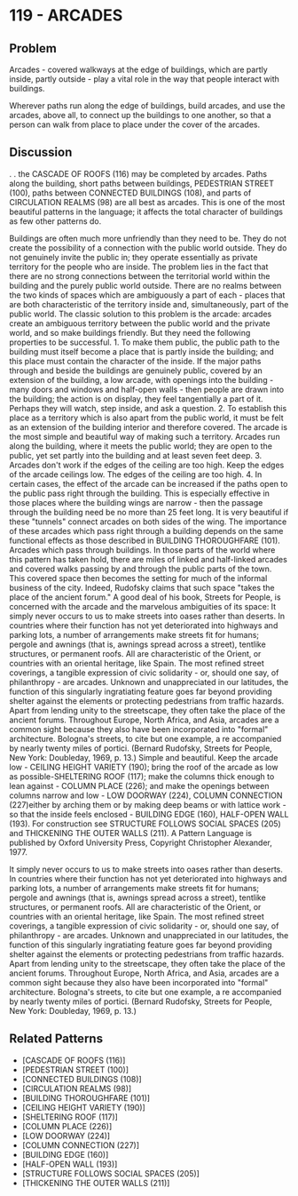 # 119 - ARCADES

## Problem

Arcades - covered walkways at the edge of buildings, which are partly inside, partly outside - play a vital role in the way that people interact with buildings.

Wherever paths run along the edge of buildings, build arcades, and use the arcades, above all, to connect up the buildings to one another, so that a person can walk from place to place under the cover of the arcades.

## Discussion

. . the CASCADE OF ROOFS (116) may be completed by arcades. Paths along the building, short paths between buildings, PEDESTRIAN STREET (100), paths between CONNECTED BUILDINGS (108), and parts of CIRCULATION REALMS (98) are all best as arcades. This is one of the most beautiful patterns in the language; it affects the total character of buildings as few other patterns do.

Buildings are often much more unfriendly than they need to be. They do not create the possibility of a connection with the public world outside. They do not genuinely invite the public in; they operate essentially as private territory for the people who are inside. The problem lies in the fact that there are no strong connections between the territorial world within the building and the purely public world outside. There are no realms between the two kinds of spaces which are ambiguously a part of each - places that are both characteristic of the territory inside and, simultaneously, part of the public world. The classic solution to this problem is the arcade: arcades create an ambiguous territory between the public world and the private world, and so make buildings friendly. But they need the following properties to be successful. 1. To make them public, the public path to the building must itself become a place that is partly inside the building; and this place must contain the character of the inside. If the major paths through and beside the buildings are genuinely public, covered by an extension of the building, a low arcade, with openings into the building - many doors and windows and half-open walls - then people are drawn into the building; the action is on display, they feel tangentially a part of it. Perhaps they will watch, step inside, and ask a question. 2. To establish this place as a territory which is also apart from the public world, it must be felt as an extension of the building interior and therefore covered. The arcade is the most simple and beautiful way of making such a territory. Arcades run along the building, where it meets the public world; they are open to the public, yet set partly into the building and at least seven feet deep. 3. Arcades don't work if the edges of the ceiling are too high. Keep the edges of the arcade ceilings low. The edges of the ceiling are too high. 4. In certain cases, the effect of the arcade can be increased if the paths open to the public pass right through the building. This is especially effective in those places where the building wings are narrow - then the passage through the building need be no more than 25 feet long. It is very beautiful if these "tunnels" connect arcades on both sides of the wing. The importance of these arcades which pass right through a building depends on the same functional effects as those described in BUILDING THOROUGHFARE (101). Arcades which pass through buildings. In those parts of the world where this pattern has taken hold, there are miles of linked and half-linked arcades and covered walks passing by and through the public parts of the town. This covered space then becomes the setting for much of the informal business of the city. Indeed, Rudofsky claims that such space "takes the place of the ancient forum." A good deal of his book, Streets for People, is concerned with the arcade and the marvelous ambiguities of its space: It simply never occurs to us to make streets into oases rather than deserts. In countries where their function has not yet deteriorated into highways and parking lots, a number of arrangements make streets fit for humans; pergole and awnings (that is, awnings spread across a street), tentlike structures, or permanent roofs. All are characteristic of the Orient, or countries with an oriental heritage, like Spain. The most refined street coverings, a tangible expression of civic solidarity - or, should one say, of philanthropy - are arcades. Unknown and unappreciated in our latitudes, the function of this singularly ingratiating feature goes far beyond providing shelter against the elements or protecting pedestrians from traffic hazards. Apart from lending unity to the streetscape, they often take the place of the ancient forums. Throughout Europe, North Africa, and Asia, arcades are a common sight because they also have been incorporated into "formal" architecture. Bologna's streets, to cite but one example, a re accompanied by nearly twenty miles of portici. (Bernard Rudofsky, Streets for People, New York: Doubleday, 1969, p. 13.) Simple and beautiful. Keep the arcade low - CEILING HEIGHT VARIETY (190); bring the roof of the arcade as low as possible-SHELTERING ROOF (117); make the columns thick enough to lean against - COLUMN PLACE (226); and make the openings between columns narrow and low - LOW DOORWAY (224), COLUMN CONNECTION (227)either by arching them or by making deep beams or with lattice work - so that the inside feels enclosed - BUILDING EDGE (160), HALF-OPEN WALL (193). For construction see STRUCTURE FOLLOWS SOCIAL SPACES (205) and THICKENING THE OUTER WALLS (211). A Pattern Language is published by Oxford University Press, Copyright Christopher Alexander, 1977.

It simply never occurs to us to make streets into oases rather than deserts. In countries where their function has not yet deteriorated into highways and parking lots, a number of arrangements make streets fit for humans; pergole and awnings (that is, awnings spread across a street), tentlike structures, or permanent roofs. All are characteristic of the Orient, or countries with an oriental heritage, like Spain. The most refined street coverings, a tangible expression of civic solidarity - or, should one say, of philanthropy - are arcades. Unknown and unappreciated in our latitudes, the function of this singularly ingratiating feature goes far beyond providing shelter against the elements or protecting pedestrians from traffic hazards. Apart from lending unity to the streetscape, they often take the place of the ancient forums. Throughout Europe, North Africa, and Asia, arcades are a common sight because they also have been incorporated into "formal" architecture. Bologna's streets, to cite but one example, a re accompanied by nearly twenty miles of portici. (Bernard Rudofsky, Streets for People, New York: Doubleday, 1969, p. 13.)

## Related Patterns

- [CASCADE OF ROOFS (116)]
- [PEDESTRIAN STREET (100)]
- [CONNECTED BUILDINGS (108)]
- [CIRCULATION REALMS (98)]
- [BUILDING THOROUGHFARE (101)]
- [CEILING HEIGHT VARIETY (190)]
- [SHELTERING ROOF (117)]
- [COLUMN PLACE (226)]
- [LOW DOORWAY (224)]
- [COLUMN CONNECTION (227)]
- [BUILDING EDGE (160)]
- [HALF-OPEN WALL (193)]
- [STRUCTURE FOLLOWS SOCIAL SPACES (205)]
- [THICKENING THE OUTER WALLS (211)]
